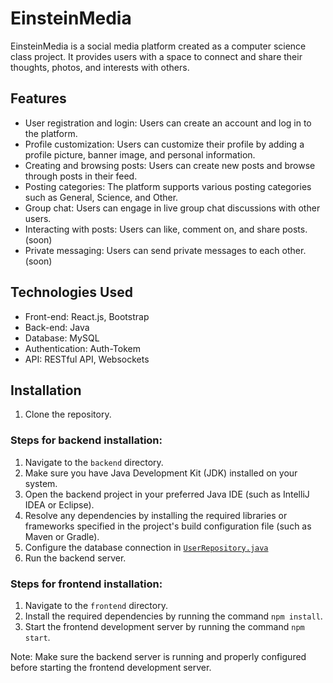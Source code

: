 # EinsteinMedia

EinsteinMedia is a social media platform created as a computer science class project. It provides users with a space to connect and share their thoughts, photos, and interests with others.

## Features

- User registration and login: Users can create an account and log in to the platform.
- Profile customization: Users can customize their profile by adding a profile picture, banner image, and personal information.
- Creating and browsing posts: Users can create new posts and browse through posts in their feed.
- Posting categories: The platform supports various posting categories such as General, Science, and Other.
- Group chat: Users can engage in live group chat discussions with other users.
- Interacting with posts: Users can like, comment on, and share posts. (soon)
- Private messaging: Users can send private messages to each other. (soon)

## Technologies Used

- Front-end: React.js, Bootstrap
- Back-end: Java
- Database: MySQL
- Authentication: Auth-Tokem
- API: RESTful API, Websockets

## Installation
1. Clone the repository.

### Steps for backend installation:
1. Navigate to the `backend` directory.
2. Make sure you have Java Development Kit (JDK) installed on your system.
3. Open the backend project in your preferred Java IDE (such as IntelliJ IDEA or Eclipse).
4. Resolve any dependencies by installing the required libraries or frameworks specified in the project's build configuration file (such as Maven or Gradle).
5. Configure the database connection in [`UserRepository.java`](https://github.com/NikolasRummel/einsteinmedia/blob/main/backend/src/main/java/de/nikolas/einsteinmedia/repository/UserRepository.java)
7. Run the backend server.

### Steps for frontend installation:
1. Navigate to the `frontend` directory.
2. Install the required dependencies by running the command `npm install`.
3. Start the frontend development server by running the command `npm start`.

Note: Make sure the backend server is running and properly configured before starting the frontend development server.